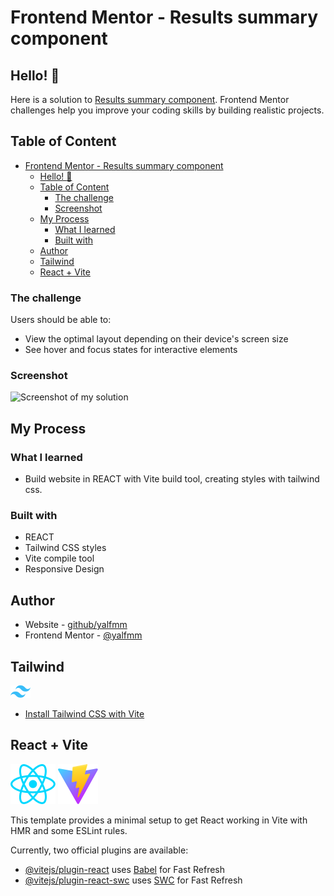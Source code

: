 # Frontend Mentor - Results summary component

## Hello! :wave:

Here is a solution to [Results summary component](https://www.frontendmentor.io/challenges/results-summary-component-CE_K6s0maV). Frontend Mentor challenges help you improve your coding skills by building realistic projects. 

## Table of Content
- [Frontend Mentor - Results summary component](#frontend-mentor---results-summary-component)
  - [Hello! :wave:](#hello-wave)
  - [Table of Content](#table-of-content)
    - [The challenge](#the-challenge)
    - [Screenshot](#screenshot)
  - [My Process](#my-process)
    - [What I learned](#what-i-learned)
    - [Built with](#built-with)
  - [Author](#author)
  - [Tailwind](#tailwind)
  - [React + Vite](#react--vite)


### The challenge

Users should be able to:

- View the optimal layout depending on their device's screen size
- See hover and focus states for interactive elements

### Screenshot

![Screenshot of my solution ](./public/thumb.png)

## My Process

### What I learned

- Build website in REACT with Vite build tool, creating styles with tailwind css.

### Built with

- REACT
- Tailwind CSS styles
- Vite compile tool
- Responsive Design

## Author

- Website - [github/yalfmm](https://github.com/yalfmm)
- Frontend Mentor - [@yalfmm](https://www.frontendmentor.io/profile/yalfmm)

## Tailwind
![Tailwind](./public/tailwind.png)

- [Install Tailwind CSS with Vite](https://tailwindcss.com/docs/guides/vite)

## React + Vite
![REACT](./public/react.svg)
![Vite](./public/vite.svg)

This template provides a minimal setup to get React working in Vite with HMR and some ESLint rules.

Currently, two official plugins are available:

- [@vitejs/plugin-react](https://github.com/vitejs/vite-plugin-react/blob/main/packages/plugin-react/README.md) uses [Babel](https://babeljs.io/) for Fast Refresh
- [@vitejs/plugin-react-swc](https://github.com/vitejs/vite-plugin-react-swc) uses [SWC](https://swc.rs/) for Fast Refresh